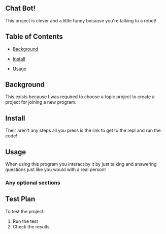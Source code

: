 ## Chat Bot!

This project is clever and a little funny because you're talking to a robot!

## Table of Contents

- [Background](#background)

- [Install](#install)

- [Usage](#usage)

## Background

This exists because I was required to choose a topic project to create a project for joining a new program.

## Install
Their aren't any steps all you press is the link to get to the repl and run the code!


## Usage

When using this program you interact by it by just talking and answering questions just like you would with a real person!

### Any optional sections

## Test Plan
To test the project:

1.  Run the test
2.  Check the results